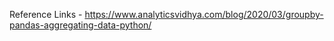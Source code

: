 
Reference Links - 
https://www.analyticsvidhya.com/blog/2020/03/groupby-pandas-aggregating-data-python/
